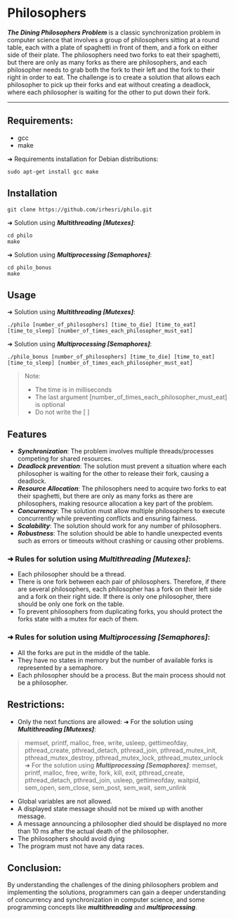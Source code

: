 # Philosophers

***The Dining Philosophers Problem*** is a classic synchronization problem in computer science that involves a group of philosophers sitting at a round table, each with a plate of spaghetti in front of them, and a fork on either side of their plate. The philosophers need two forks to eat their spaghetti, but there are only as many forks as there are philosophers, and each philosopher needs to grab both the fork to their left and the fork to their right in order to eat. The challenge is to create a solution that allows each philosopher to pick up their forks and eat without creating a deadlock, where each philosopher is waiting for the other to put down their fork.
___
## Requirements:
* gcc
* make

➜ Requirements installation for Debian distributions:
```
sudo apt-get install gcc make
```

## Installation
```
git clone https://github.com/irhesri/philo.git
```
➜ Solution using ***Multithreading [Mutexes]***:
```
cd philo
make
```
➜ Solution using ***Multiprocessing [Semaphores]***:
```
cd philo_bonus
make
```
## Usage
➜ Solution using ***Multithreading [Mutexes]***:
```
./philo [number_of_philosophers] [time_to_die] [time_to_eat] [time_to_sleep] [number_of_times_each_philosopher_must_eat]
```
➜ Solution using ***Multiprocessing [Semaphores]***:
```
./philo_bonus [number_of_philosophers] [time_to_die] [time_to_eat] [time_to_sleep] [number_of_times_each_philosopher_must_eat]
```
>Note: 
> * The time is in milliseconds
> * The last argument [number_of_times_each_philosopher_must_eat] is optional
> * Do not write the [ ]

## Features
* ***Synchronization***: The problem involves multiple threads/processes competing for shared resources.
* ***Deadlock prevention***: The solution must prevent a situation where each philosopher is waiting for the other to release their fork, causing a deadlock.
* ***Resource Allocation***: The philosophers need to acquire two forks to eat their spaghetti, but there are only as many forks as there are philosophers, making resource allocation a key part of the problem.
* ***Concurrency***: The solution must allow multiple philosophers to execute concurrently while preventing conflicts and ensuring fairness.
* ***Scalability***: The solution should work for any number of philosophers.
* ***Robustness***: The solution should be able to handle unexpected events such as errors or timeouts without crashing or causing other problems.

### ➜ Rules for solution using ***Multithreading [Mutexes]***:
* Each philosopher should be a thread.
* There is one fork between each pair of philosophers. Therefore, if there are several philosophers, each philosopher has a fork on their left side and a fork on their right side. If there is only one philosopher, there should be only one fork on the table.
* To prevent philosophers from duplicating forks, you should protect the forks state with a mutex for each of them.
### ➜ Rules for solution using ***Multiprocessing [Semaphores]***:
* All the forks are put in the middle of the table.
* They have no states in memory but the number of available forks is represented by a semaphore.
* Each philosopher should be a process. But the main process should not be a philosopher.

## Restrictions:
* Only the next functions are allowed:
➜ For the solution using ***Multithreading [Mutexes]***:
>memset, printf, malloc, free, write, usleep, gettimeofday, pthread_create, pthread_detach, pthread_join, pthread_mutex_init, pthread_mutex_destroy, pthread_mutex_lock, pthread_mutex_unlock
➜ For the solution using ***Multiprocessing [Semaphores]***:
>memset, printf, malloc, free, write, fork, kill, exit, pthread_create, pthread_detach, pthread_join, usleep, gettimeofday, waitpid, sem_open, sem_close, sem_post, sem_wait, sem_unlink
* Global variables are not allowed.
* A displayed state message should not be mixed up with another message.
* A message announcing a philosopher died should be displayed no more than 10 ms after the actual death of the philosopher.
* The philosophers should avoid dying
* The program must not have any data races.

## Conclusion:
By understanding the challenges of the dining philosophers problem and implementing the solutions, programmers can gain a deeper understanding of concurrency and synchronization in computer science, and some programming concepts like ***multithreading*** and ***multiprocessing***.
